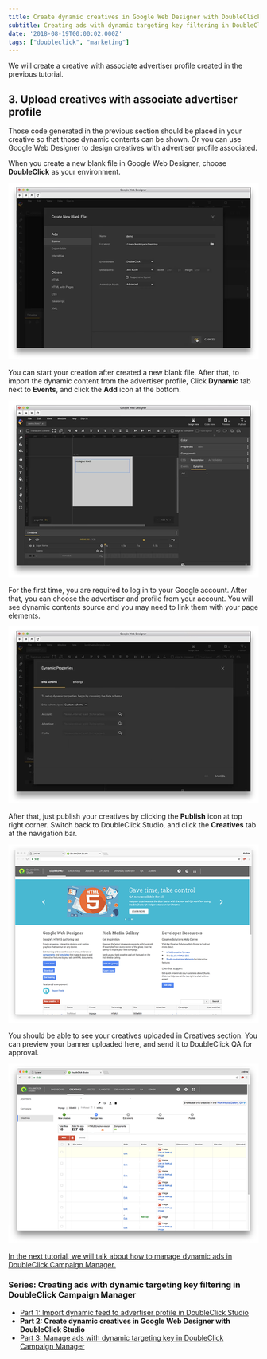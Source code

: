 ```yaml
---
title: Create dynamic creatives in Google Web Designer with DoubleClick Studio
subtitle: Creating ads with dynamic targeting key filtering in DoubleClick Campaign Manager (Part 2)
date: '2018-08-19T00:00:02.000Z'
tags: ["doubleclick", "marketing"]
---
```


We will create a creative with associate advertiser profile created in the previous tutorial.

## 3. Upload creatives with associate advertiser profile

Those code generated in the previous section should be placed in your creative so that those dynamic contents can be shown. Or you can use Google Web Designer to design creatives with advertiser profile associated.

When you create a new blank file in Google Web Designer, choose **DoubleClick** as your environment.

![](./image2.png)

You can start your creation after created a new blank file. After that, to import the dynamic content from the advertiser profile, Click **Dynamic** tab next to **Events**, and click the **Add** icon at the bottom.

![](./image3.png)

For the first time, you are required to log in to your Google account. After that, you can choose the advertiser and profile from your account. You will see dynamic contents source and you may need to link them with your page elements.

![](./image4.png)

After that, just publish your creatives by clicking the **Publish** icon at top right corner. Switch back to DoubleClick Studio, and click the **Creatives** tab at the navigation bar.

![](./image5.png)

You should be able to see your creatives uploaded in Creatives section. You can preview your banner uploaded here, and send it to DoubleClick QA for approval.

![](./image6.png)

[In the next tutorial, we will talk about how to manage dynamic ads in DoubleClick Campaign Manager.](../doubleclick-campaign-manager-3)

### Series: Creating ads with dynamic targeting key filtering in DoubleClick Campaign Manager

* [Part 1: Import dynamic feed to advertiser profile in DoubleClick Studio](../doubleclick-campaign-manager-1)
* **Part 2: Create dynamic creatives in Google Web Designer with DoubleClick Studio**
* [Part 3: Manage ads with dynamic targeting key in DoubleClick Campaign Manager](../doubleclick-campaign-manager-3)
